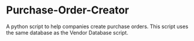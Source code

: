 # Purchase-Order-Creator
A python script to help companies create purchase orders. This script uses the same database as the Vendor Database script.
